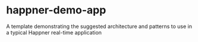 # happner-demo-app
A template demonstrating the suggested architecture and patterns to use in a typical Happner real-time application
